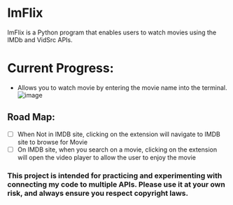 # ImFlix
ImFlix is a Python program that enables users to watch movies using the IMDb and VidSrc APIs.

# Current Progress:
- Allows you to watch movie by entering the movie name into the terminal.
![image](https://github.com/user-attachments/assets/862e6648-0ed3-4416-9c76-28efd3553ebf)


## Road Map:
- [ ] When Not in IMDB site, clicking on the extension will navigate to IMDB site to browse for Movie
- [ ] On IMDB site, when you search on a movie, clicking on the extension will open the video player to allow the user to enjoy the movie

### This project is intended for practicing and experimenting with connecting my code to multiple APIs. Please use it at your own risk, and always ensure you respect copyright laws.
